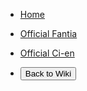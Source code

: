 * [Home](/#)
* [Official Fantia](https://fantia.jp/nanamehacha)
* [Official Ci-en](https://ci-en.dlsite.com/creator/12611)

* <button class="navbar-contribution-button" onclick="switchContributionPage()"> Back to Wiki </button>
